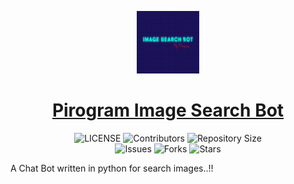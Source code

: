 <p align="center">
<img style="width:100px; height:100px;" src="ImageSearchBot.png" alt="Pirogram-Image-Search-Bot Logo">
</p>

<h1 align="center">
<a href="https://github.com/MAXPy-IND/Pirogram-Image-Search-Bot">Pirogram Image Search Bot</a>
</h1>

<p align="center">
    <img src="https://img.shields.io/github/license/MAXPy-IND/Pirogram-Image-Search-Bot?style=for-the-badge&logo=appveyor" alt="LICENSE">
    <img src="https://img.shields.io/github/contributors/MAXPy-IND/Pirogram-Image-Search-Bot?style=for-the-badge&logo=appveyor" alt="Contributors">
    <img src="https://img.shields.io/github/repo-size/MAXPy-IND/Pirogram-Image-Search-Bot?style=for-the-badge&logo=appveyor" alt="Repository Size"> <br>
    <img src="https://img.shields.io/github/issues/MAXPy-IND/Pirogram-Image-Search-Bot?style=for-the-badge&logo=appveyor" alt="Issues">
    <img src="https://img.shields.io/github/forks/MAXPy-IND/Pirogram-Image-Search-Bot?style=for-the-badge&logo=appveyor" alt="Forks">
    <img src="https://img.shields.io/github/stars/MAXPy-IND/Pirogram-Image-Search-Bot?style=for-the-badge&logo=appveyor" alt="Stars">
</p>

A Chat Bot written in python for search images..!!
